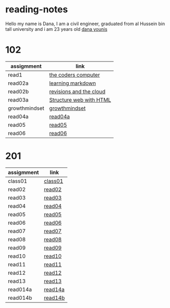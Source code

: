 # reading-notes
Hello my name is Dana, I am a civil engineer, graduated from al Hussein bin tall university and i am 23 years old
[dana younis](https://github.com/dana-younis)


# 102
| assigmment     | link                                   | 
| --------       | ----------                             | 
| read1          | [the coders computer](read1.md)        | 
| read02a        | [learning markdown](read02b.md)        | 
| read02b        | [revisions and the cloud](read02b.md)  | 
| read03a        | [Structure web  with HTML](read03a.md) | 
|growthmindset   | [growthmindset](growthmindset.md)      | 
|read04a         | [read04a](read04a.md)                  |
|read05          | [read05](read05.md)                    |
|read06          | [read06](read06.md)                    |














# 201
| assigmment     | link                                   | 
| --------       | ----------                             | 
| class01        | [class01](class01.md)                  | 
| read02         | [read02](read02.md)                    | 
| read03         | [read03](read03.md)                    | 
| read04         | [read04](read04.md)                    | 
| read05         | [read05](read05.md)                    | 
| read06         | [read06](read06.md)                    |
| read07         | [read07](read07.md)                    |
| read08         | [read08](read08.md)                    | 
| read09         | [read09](read09.md)                    | 
| read10         | [read10](read10.md)                    | 
| read11         | [read11](read11.md)                    | 
| read12         | [read12](read12.md)                    | 
| read13         | [read13](read13.md)                    |
| read014a       | [read14a](read14a.md)                  |
| read014b       | [read14b](read14b.md)                  |